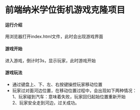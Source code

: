 
前端纳米学位街机游戏克隆项目
===============================

#### 运行介绍

用浏览器打开index.html文件，此时会出现游戏界面

#### 游戏开始

进入游戏，倒计时3s，显示玩家，此时游戏开始

#### 游戏玩法
* 通过键盘上、下、左、右按键操控玩家移动位置
* 玩家过对面河边位置，在移动位置过程中，会出现如下两种情况：    
   1、玩家碰到汽车：意味着失败，玩家回归起始位置重新开始     
   2、玩家安全走到河边，过关成功。

